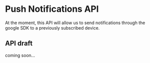 # Push Notifications API

At the moment, this API will allow us to send notifications through the google SDK to a previously subscribed device. 

## API draft

coming soon...
